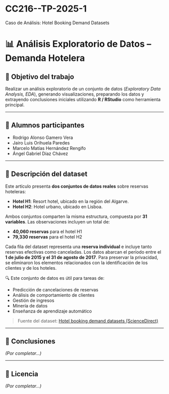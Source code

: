 # CC216--TP-2025-1
Caso de Análisis: Hotel Booking Demand Datasets

# 📊 Análisis Exploratorio de Datos – Demanda Hotelera

## 🎯 Objetivo del trabajo

Realizar un análisis exploratorio de un conjunto de datos (*Exploratory Data Analysis, EDA*), generando visualizaciones, preparando los datos y extrayendo conclusiones iniciales utilizando **R / RStudio** como herramienta principal.

---

## 👥 Alumnos participantes

- Rodrigo Alonso Gamero Vera  
- Jairo Luis Orihuela Paredes  
- Marcelo Matías Hernández Rengifo  
- Ángel Gabriel Díaz Chávez

---

## 📁 Descripción del dataset

Este artículo presenta **dos conjuntos de datos reales** sobre reservas hoteleras:

- **Hotel H1**: Resort hotel, ubicado en la región del Algarve.  
- **Hotel H2**: Hotel urbano, ubicado en Lisboa.

Ambos conjuntos comparten la misma estructura, compuesta por **31 variables**. Las observaciones incluyen un total de:

- **40,060 reservas** para el hotel H1  
- **79,330 reservas** para el hotel H2

Cada fila del dataset representa una **reserva individual** e incluye tanto reservas efectivas como canceladas. Los datos abarcan el período entre el **1 de julio de 2015 y el 31 de agosto de 2017**. Para preservar la privacidad, se eliminaron los elementos relacionados con la identificación de los clientes y de los hoteles.

🔍 Este conjunto de datos es útil para tareas de:
- Predicción de cancelaciones de reservas
- Análisis de comportamiento de clientes
- Gestión de ingresos
- Minería de datos
- Enseñanza de aprendizaje automático

> Fuente del dataset: [Hotel booking demand datasets (ScienceDirect)](https://doi.org/10.1016/j.dib.2018.11.126)

---

## 📌 Conclusiones

*(Por completar...)*

---

## 📄 Licencia

*(Por completar...)*
